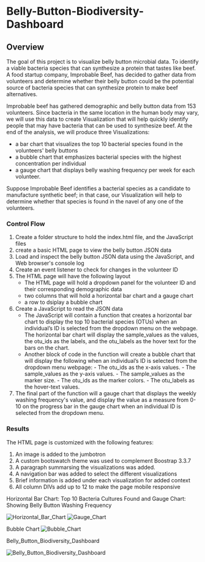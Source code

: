 # Belly-Button-Biodiversity-Dashboard
## Overview
The goal of this project is to visualize belly button microbial data. To identify a viable bacteria species that can synthesize a protein that tastes like beef. A food startup company, Improbable Beef, has decided to gather data from volunteers and determine whether their belly button could be the potential source of bacteria species that can synthesize protein to make beef alternatives. 

Improbable beef has gathered demographic and belly button data from 153 volunteers. Since bacteria in the same location in the human body may vary, we will use this data to create Visualization that will help quickly identify people that may have bacteria that can be used to synthesize beef. At the end of the analysis, we will produce three Visualizations:
- a bar chart that visualizes the top 10 bacterial species found in the volunteers' belly buttons
- a bubble chart that emphasizes bacterial species with the highest concentration per individual
- a gauge chart that displays belly washing frequency per week for each volunteer. 
      

Suppose Improbable Beef identifies a bacterial species as a candidate to manufacture synthetic beef; in that case, our Visualization will help to determine whether that species is found in the navel of any one of the volunteers.

### Control Flow
1.  Create a folder structure to hold the index.html file, and the JavaScript files
2.  create a basic HTML page to view the belly button JSON data
3.  Load and inspect the belly button JSON data using the JavaScript, and Web browser's console log
4.  Create an event listener to check for changes in the volunteer ID
5.  The HTML page will have the following layout
      - The HTML page will hold a dropdown panel for the volunteer ID and their corresponding demographic data
      - two columns that will hold a horizontal bar chart and a gauge chart
      - a row to dsiplay a bubble chart
6.  Create a JavaScript to read the JSON data     
      - The JavaScript will contain a function that creates a horizontal bar chart to display the top 10 bacterial species (OTUs) when an individual’s ID is selected from the dropdown menu on the webpage. The horizontal bar chart will display the sample_values as the values, the otu_ids as the labels, and the otu_labels as the hover text for the bars on the chart.
      - Another block of code in the function will create a bubble chart that will display the following when an individual’s ID is selected from the dropdown menu webpage:
            - The otu_ids as the x-axis values.
            - The sample_values as the y-axis values.
            - The sample_values as the marker size.
            - The otu_ids as the marker colors.
            - The otu_labels as the hover-text values. 
7.  The final part of the function will a gauge chart that displays the weekly washing frequency's value, and display the value as a measure from 0-10 on the progress bar in the gauge chart when an individual ID is selected from the dropdown menu.

### Results
The HTML page is customized with the following features:
1. An image is added to the jumbotron
2. A custom bootswatch theme was used to complement Boostrap 3.3.7
3. A paragraph summarsing the visualizations was added.
4. A navigation bar was added to select the different visualizations
5. Brief information is added under each visualization for added context
6. All column DIVs add up to 12 to make the page mobile responsive

Horizontal Bar Chart: Top 10 Bacteria Cultures Found and Gauge Chart: Showing Belly Button Washing Frequency

![Horizontal_Bar_Chart](https://user-images.githubusercontent.com/67847583/125715296-1601304c-1f35-44f9-91f2-b22f110e48e1.png)
![Gauge_Chart](https://user-images.githubusercontent.com/67847583/125715302-07b0500e-fb82-481f-af11-6fcdf499d5cf.png)

Bubble Chart
![Bubble_Chart](https://user-images.githubusercontent.com/67847583/125714843-03f74d67-1c74-457f-ab4f-7e5721bd09d4.png)

Belly_Button_Biodiversity_Dashboard

![Belly_Button_Biodiversity_Dashboard](https://user-images.githubusercontent.com/67847583/125714893-ffe32cc1-5e29-4bcb-9031-412ab1f67bc3.png)
